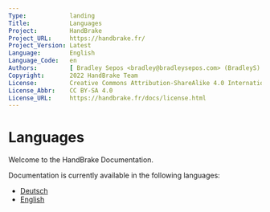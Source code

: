 ```yaml
---
Type:            landing
Title:           Languages
Project:         HandBrake
Project_URL:     https://handbrake.fr/
Project_Version: Latest
Language:        English
Language_Code:   en
Authors:         [ Bradley Sepos <bradley@bradleysepos.com> (BradleyS) ]
Copyright:       2022 HandBrake Team
License:         Creative Commons Attribution-ShareAlike 4.0 International
License_Abbr:    CC BY-SA 4.0
License_URL:     https://handbrake.fr/docs/license.html
---
```


Languages
=========

Welcome to the HandBrake Documentation.

Documentation is currently available in the following languages:

- [Deutsch](de/)
- [English](en/)

